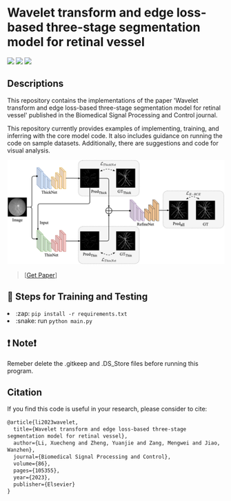 # Wavelet transform and edge loss-based three-stage segmentation model for retinal vessel

<a href="https://www.python.org/"><img src="https://img.shields.io/badge/Python-3.9-ff69b4.svg" /></a>
<a href= "https://pytorch.org/"> <img src="https://img.shields.io/badge/PyTorch-2.1-2BAF2B.svg" /></a>
<a href="https://opensource.org/licenses/MIT"><img src="https://img.shields.io/badge/License-MIT-yellow.svg"></a>

## Descriptions
This repository contains the implementations of the paper 'Wavelet transform and edge loss-based three-stage segmentation model for retinal vessel' published in the Biomedical Signal Processing and Control journal. 


This repository currently provides examples of implementing, training, and inferring with the core model code. It also includes guidance on running the code on sample datasets. Additionally, there are suggestions and code for visual analysis.

<!-- 添加一个图片 -->
![image](https://github.com/xuecheng990531/EWSNet/blob/main/visual_output/model.jpg)

> [[Get Paper](https://doi.org/10.1016/j.bspc.2023.105355)]


## :key: Steps for Training and Testing

<li> :zap: <code>pip install -r requirements.txt </code></li>

<li> :snake: run <code>python main.py</code></li>



## :exclamation: Note:exclamation:
Remeber delete the .gitkeep and .DS_Store files before running this program.


## Citation
If you find this code is useful in your research, please consider to cite:
```
@article{li2023wavelet,
  title={Wavelet transform and edge loss-based three-stage segmentation model for retinal vessel},
  author={Li, Xuecheng and Zheng, Yuanjie and Zang, Mengwei and Jiao, Wanzhen},
  journal={Biomedical Signal Processing and Control},
  volume={86},
  pages={105355},
  year={2023},
  publisher={Elsevier}
}
```
